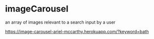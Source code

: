 # imageCarousel
an array of images relevant to a search input by a user

https://image-carousel-ariel-mccarthy.herokuapp.com/?keyword=bath
